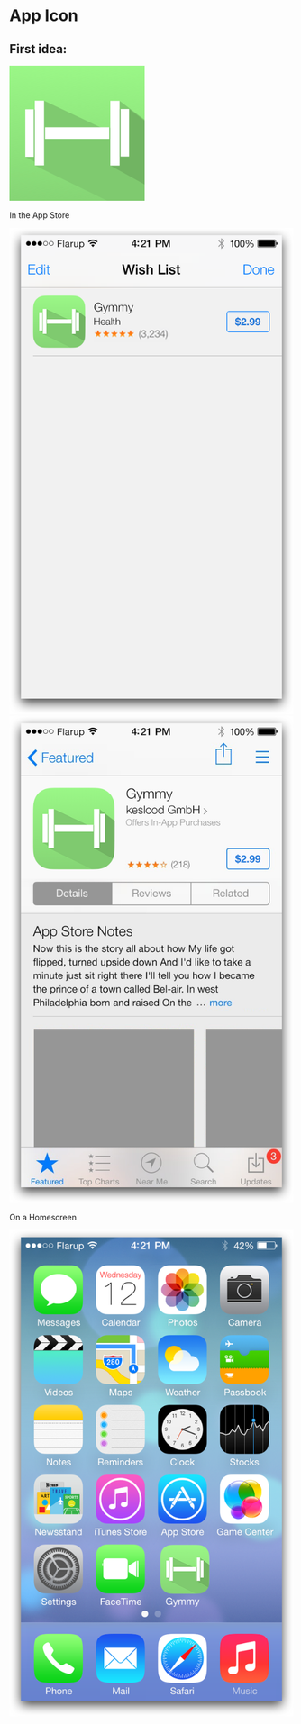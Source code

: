 # App Icon

## First idea:

![](https://raw.githubusercontent.com/gymmy/gymmy-concept/master/AppIcon/App%20Icon@2x.png)

In the App Store

![](https://raw.githubusercontent.com/gymmy/gymmy-concept/master/AppIcon/AppStoreWishList@2x.png)
![](https://raw.githubusercontent.com/gymmy/gymmy-concept/master/AppIcon/AppStoreDetail@2x.png)

On a Homescreen

![](https://raw.githubusercontent.com/gymmy/gymmy-concept/master/AppIcon/HomeScreen@2x.png)
